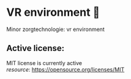 # VR environment 👋 

Minor zorgtechnologie: vr environment 

## Active license: 

MIT license is currently active <br>
_resource_: https://opensource.org/licenses/MIT


